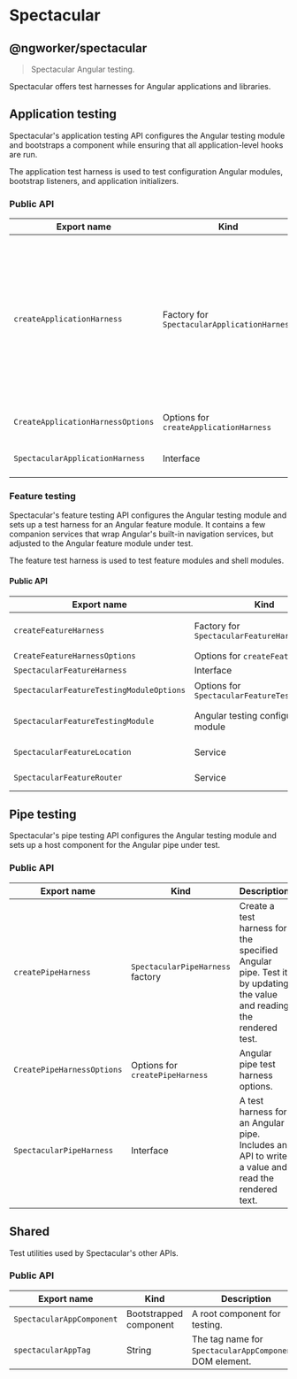 # Spectacular

## @ngworker/spectacular

> Spectacular Angular testing.

Spectacular offers test harnesses for Angular applications and libraries.

## Application testing

Spectacular's application testing API configures the Angular testing module and
bootstraps a component while ensuring that all application-level hooks are run.

The application test harness is used to test configuration Angular modules,
bootstrap listeners, and application initializers.

### Public API

| Export name                       | Kind                                        | Description                                                                                                                                                       |
| --------------------------------- | ------------------------------------------- | ----------------------------------------------------------------------------------------------------------------------------------------------------------------- |
| `createApplicationHarness`        | Factory for `SpectacularApplicationHarness` | Bootstrap a Spectacular application with the specified metadata. Useful to test configuration Angular modules, bootstrap listeners, and application initializers. |
| `CreateApplicationHarnessOptions` | Options for `createApplicationHarness`      | Application harness options.                                                                                                                                      |
| `SpectacularApplicationHarness`   | Interface                                   | Application harness data structure.                                                                                                                               |

### Feature testing

Spectacular's feature testing API configures the Angular testing module and sets
up a test harness for an Angular feature module. It contains a few companion
services that wrap Angular's built-in navigation services, but adjusted to the
Angular feature module under test.

The feature test harness is used to test feature modules and shell modules.

#### Public API

| Export name                              | Kind                                          | Description                                                                                                                    |
| ---------------------------------------- | --------------------------------------------- | ------------------------------------------------------------------------------------------------------------------------------ |
| `createFeatureHarness`                   | Factory for `SpectacularFeatureHarness`       | Configures `SpectacularFeatureTestingModule`, bootstraps `SpectacularAppComponent` and navigates to the default feature route. |
| `CreateFeatureHarnessOptions`            | Options for `createFeatureHarness`            | Feature harness options.                                                                                                       |
| `SpectacularFeatureHarness`              | Interface                                     | Feature harness data structure.                                                                                                |
| `SpectacularFeatureTestingModuleOptions` | Options for `SpectacularFeatureTestingModule` | Feature testing options for `SpectacularFeatureTestingModule.withFeature`.                                                     |
| `SpectacularFeatureTestingModule`        | Angular testing configuration module          | Configures the `RouterTestingModule` and provides Spectactular services for testing feature modules.                           |
| `SpectacularFeatureLocation`             | Service                                       | A subset of Angular's `Location` API adjusted to the Angular feature module under test.                                        |
| `SpectacularFeatureRouter`               | Service                                       | A subset og Angular's `Router` API adjusted to the Angular feature module under test.                                          |

## Pipe testing

Spectacular's pipe testing API configures the Angular testing module and sets up
a host component for the Angular pipe under test.

### Public API

| Export name                | Kind                             | Description                                                                                                        |
| -------------------------- | -------------------------------- | ------------------------------------------------------------------------------------------------------------------ |
| `createPipeHarness`        | `SpectacularPipeHarness` factory | Create a test harness for the specified Angular pipe. Test it by updating the value and reading the rendered test. |
| `CreatePipeHarnessOptions` | Options for `createPipeHarness`  | Angular pipe test harness options.                                                                                 |
| `SpectacularPipeHarness`   | Interface                        | A test harness for an Angular pipe. Includes an API to write a value and read the rendered text.                   |

## Shared

Test utilities used by Spectacular's other APIs.

### Public API

| Export name               | Kind                   | Description                                              |
| ------------------------- | ---------------------- | -------------------------------------------------------- |
| `SpectacularAppComponent` | Bootstrapped component | A root component for testing.                            |
| `spectacularAppTag`       | String                 | The tag name for `SpectacularAppComponent`s DOM element. |
